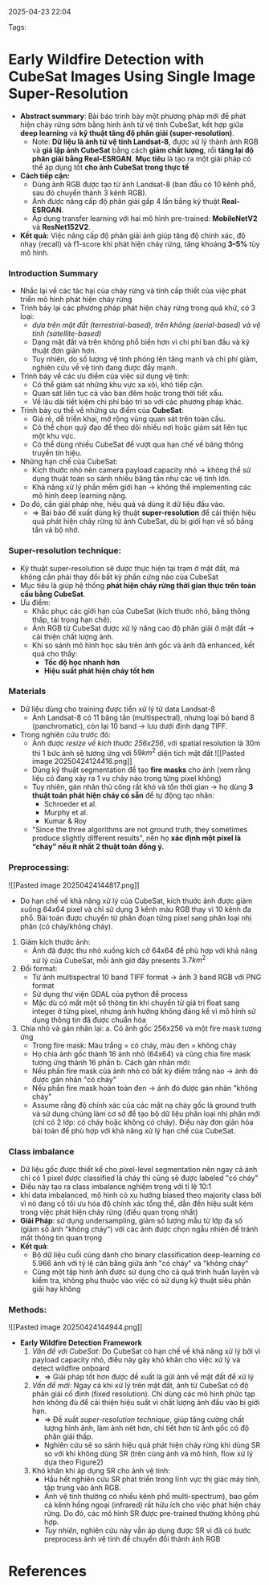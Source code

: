 2025-04-23 22:04


Tags: 

# Early Wildfire Detection with CubeSat Images Using Single Image Super-Resolution

- **Abstract summary**: Bài báo trình bày một phương pháp mới để phát hiện cháy rừng sớm bằng hình ảnh từ vệ tinh CubeSat, kết hợp giữa **deep learning** và **kỹ thuật tăng độ phân giải (super-resolution)**. 
	- Note: **Dữ liệu là ảnh từ vệ tinh Landsat-8**, được xử lý thành ảnh RGB và **giả lập ảnh CubeSat** bằng cách **giảm chất lượng**, rồi **tăng lại độ phân giải bằng Real-ESRGAN**.  **Mục tiêu** là tạo ra một giải pháp có thể áp dụng tốt **cho ảnh CubeSat trong thực tế**
- **Cách tiếp cận:**    
    - Dùng ảnh RGB được tạo từ ảnh Landsat-8 (ban đầu có 10 kênh phổ, sau đó chuyển thành 3 kênh RGB).
    - Ảnh được nâng cấp độ phân giải gấp 4 lần bằng kỹ thuật **Real-ESRGAN**.
    - Áp dụng transfer learning với hai mô hình pre-trained: **MobileNetV2** và **ResNet152V2**.
- **Kết quả:** Việc nâng cấp độ phân giải ảnh giúp tăng độ chính xác, độ nhạy (recall) và f1-score khi phát hiện cháy rừng, tăng khoảng **3–5%** tùy mô hình.
### Introduction Summary
- Nhắc lại về các tác hại của cháy rừng và tính cấp thiết của việc phát triển mô hình phát hiện cháy rừng
- Trình bày lại các phương pháp phát hiện cháy rừng trong quá khứ, có 3 loại:
	- *dựa trên mặt đất (terrestrial-based), trên không (aerial-based) và vệ tinh (satellite-based)*
	- Dạng mặt đất và trên không phổ biến hơn vì chi phí ban đầu và kỹ thuật đơn giản hơn.
	- Tuy nhiên, do số lượng vệ tinh phóng lên tăng mạnh và chi phí giảm, nghiên cứu về vệ tinh đang được đẩy mạnh.
- Trình bày về các ưu điểm của việc sử dụng vệ tinh:
	- Có thể giám sát những khu vực xa xôi, khó tiếp cận.
	- Quan sát liên tục cả vào ban đêm hoặc trong thời tiết xấu.
	- Về lâu dài tiết kiệm chi phí bảo trì so với các phương pháp khác.
- Trình bày cụ thể về những ưu điểm của **CubeSat**:
	 - Giá rẻ, dễ triển khai, mở rộng vùng quan sát trên toàn cầu.
	- Có thể chọn quỹ đạo để theo dõi nhiều nơi hoặc giám sát liên tục một khu vực.
	- Có thể dùng nhiều CubeSat để vượt qua hạn chế về băng thông truyền tín hiệu.
- Những hạn chế của CubeSat: 
	- Kích thước nhỏ nên camera payload capacity nhỏ → không thể sử dụng thuật toán so sánh nhiều băng tần như các vệ tinh lớn.
	- Khả năng xử lý phần mềm giới hạn → không thể implementing các mô hình deep learning nặng.
- Do đó, cần giải pháp nhẹ, hiệu quả và dùng ít dữ liệu đầu vào.
	- => Bài báo đề xuất dùng kỹ thuật **super-resolution** để cải thiện hiệu quả phát hiện cháy rừng từ ảnh CubeSat, dù bị giới hạn về số băng tần và bộ nhớ.
### Super-resolution technique:
- Kỹ thuật super-resolution sẽ được thực hiện tại trạm ở mặt đất, mà không cần phải thay đổi bất kỳ phần cứng nào của CubeSat
 - Mục tiêu là giúp hệ thống **phát hiện cháy rừng thời gian thực trên toàn cầu bằng CubeSat**.    
- Ưu điểm:    
    - Khắc phục các giới hạn của CubeSat (kích thước nhỏ, băng thông thấp, tải trọng hạn chế).
    - Ảnh RGB từ CubeSat được xử lý nâng cao độ phân giải ở mặt đất → cải thiện chất lượng ảnh.
    - Khi so sánh mô hình học sâu trên ảnh gốc và ảnh đã enhanced, kết quả cho thấy:
        - **Tốc độ học nhanh hơn**
        - **Hiệu suất phát hiện cháy tốt hơn**
### Materials
- Dữ liệu dùng cho training được tiền xử lý từ data Landsat-8
	- Ảnh Landsat-8 có 11 băng tần (multispectral), nhưng loại bỏ band 8 (panchromatic), còn lại 10 band → lưu dưới định dạng TIFF.
- Trong nghiên cứu trước đó:
	- Ảnh được *resize về kích thước 256x256*, với spatial resolution là 30m thì 1 bức ảnh sẽ tương ứng với $59km^2$ diện tích mặt đất 
	![[Pasted image 20250424124416.png]]
	- Dùng kỹ thuật segmentation để tạo **fire masks** cho ảnh (xem rằng liệu có đang xảy ra 1 vụ cháy nào trong từng pixel không) 
	- Tuy nhiên, gán nhãn thủ công rất khó và tốn thời gian → họ dùng **3 thuật toán phát hiện cháy có sẵn** để tự động tạo nhãn:
		- Schroeder et al.
		- Murphy et al.    
		- Kumar & Roy
	- "Since the three algorithms are not ground truth, they sometimes produce slightly different results", nên họ **xác định một pixel là “cháy” nếu ít nhất 2 thuật toán đồng ý.**
### Preprocessing:
![[Pasted image 20250424144817.png]]

- Do hạn chế về khả năng xử lý của CubeSat, kích thước ảnh được giảm xuống 64x64 pixel và chỉ sử dụng 3 kênh màu RGB thay vì 10 kênh đa phổ. Bài toán được chuyển từ phân đoạn từng pixel sang phân loại nhị phân (có cháy/không cháy).
1. Giảm kích thước ảnh:
	- Ảnh đã được thu nhỏ xuống kích cỡ 64x64 để phù hợp với khả năng xử lý của CubeSat, mỗi ảnh giờ đây presents $3.7km^2$
2. Đổi format:
	- Từ ảnh multispectral 10 band TIFF format -> ảnh 3 band RGB với PNG format
	- Sử dụng thư viện GDAL của python để process
	- Mặc dù có mất một số thông tin khi chuyển từ giá trị float sang integer ở từng pixel, nhưng ảnh hưởng không đáng kể vì mô hình sử dụng thông tin đã được chuẩn hóa
3. Chia nhỏ và gán nhãn lại: 
	a. Có ảnh gốc 256x256 và một fire mask tương ứng
    - Trong fire mask: Màu trắng = có cháy, màu đen = không cháy
	- Họ chia ảnh gốc thành 16 ảnh nhỏ (64x64) và cũng chia fire mask tương ứng thành 16 phần
	b.  Cách gán nhãn mới:
    - Nếu phần fire mask của ảnh nhỏ có bất kỳ điểm trắng nào → ảnh đó được gán nhãn "có cháy"
    - Nếu phần fire mask hoàn toàn đen → ảnh đó được gán nhãn "không cháy"
	-  Assume rằng độ chính xác của các mặt nạ cháy gốc là ground truth và sử dụng chúng làm cơ sở để tạo bộ dữ liệu phân loại nhị phân mới (chỉ có 2 lớp: có cháy hoặc không có cháy).
Điều này đơn giản hóa bài toán để phù hợp với khả năng xử lý hạn chế của CubeSat.
### Class imbalance
- Dữ liệu gốc được thiết kế cho pixel-level segmentation nên ngay cả ảnh chỉ có 1 pixel được classified là cháy thì cũng sẽ được labeled "có cháy"
- Điều này tạo ra class imbalance nghiệm trọng với tỉ lệ 10:1
- khi data imbalanced, mô hình có xu hướng biased theo majority class bởi vì nó đang cố tối ưu hóa độ chính xác tổng thể, dẫn đến hiệu suất kém trong việc phát hiện cháy rừng (điều quan trọng nhất)
- **Giải Pháp**: sử dụng undersampling, giảm số lượng mẫu từ lớp đa số (giảm số ảnh "không cháy") với các ảnh được chọn ngẫu nhiên để tránh mất thông tin quan trọng
- **Kết quả**: 
	- Bộ dữ liệu cuối cùng dành cho binary classification deep-learning có 5.966 ảnh với tỷ lệ cân bằng giữa ảnh "có cháy" và "không cháy"
	- Cùng một tập hình ảnh được sử dụng cho cả quá trình huấn luyện và kiểm tra, không phụ thuộc vào việc có sử dụng kỹ thuật siêu phân giải hay không
### Methods:
![[Pasted image 20250424144944.png]]

- **Early Wildfire Detection Framework**
	1. *Vấn đề với CubeSat*: Do CubeSat có hạn chế về khả năng xử lý bởi vì payload capacity nhỏ, điều này gây khó khăn cho việc xử lý và detect wildfire onboard 
		- => Giải pháp tốt hơn được đề xuất là gửi ảnh về mặt đất để xử lý 
	2. *Vấn đề mới:* Ngay cả khi xử lý trên mặt đất, ảnh từ CubeSat có độ phân giải cố định (fixed resolution). Chỉ dùng các mô hình phức tạp hơn không đủ để cải thiện hiệu suất vì chất lượng ảnh đầu vào bị giới hạn.
		- => Đề xuất *super-resolution technique*, giúp tăng cường chất lượng hình ảnh, làm ảnh nét hơn, chi tiết hơn từ ảnh gốc có độ phân giải thấp.
		- Nghiên cứu sẽ so sánh hiệu quả phát hiện cháy rừng khi dùng SR so với khi không dùng SR (trên cùng ảnh và mô hình, flow xử lý dựa theo Figure2)
	3. Khó khăn khi áp dụng SR cho ảnh vệ tinh: 
		- Hầu hết nghiên cứu SR phát triển trong lĩnh vực thị giác máy tính, tập trung vào ảnh RGB.
		- Ảnh vệ tinh thường có nhiều kênh phổ multi-spectrum), bao gồm cả kênh hồng ngoại (infrared) rất hữu ích cho việc phát hiện cháy rừng. Do đó, các mô hình SR được pre-trained thường không phù hợp.
		- *Tuy nhiên*, nghiên cứu này vẫn áp dụng được SR vì đã có bước preprocess ảnh vệ tinh để chuyển đổi thành ảnh RGB

#  References
